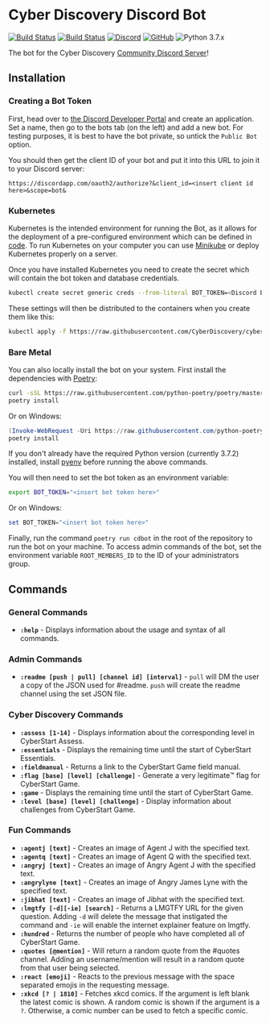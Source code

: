 # Cyber Discovery Discord Bot

[![Build Status](https://dev.azure.com/cyberdiscovery/Cyber%20Discovery%20Discord%20Bot/_apis/build/status/Build%20Pipeline?branchName=master)](https://dev.azure.com/cyberdiscovery/Cyber%20Discovery%20Discord%20Bot/_build/latest?definitionId=2&branchName=master) [![Build Status](https://dev.azure.com/cyberdiscovery/Cyber%20Discovery%20Discord%20Bot/_apis/build/status/Release%20Pipeline?branchName=master)](https://dev.azure.com/cyberdiscovery/Cyber%20Discovery%20Discord%20Bot/_build/latest?definitionId=7&branchName=master) [![Discord](https://img.shields.io/discord/409851296116375565)](https://discord.cyberdiscoverycommunity.uk) [![GitHub](https://img.shields.io/github/license/cyberdiscovery/cyberdisc-bot)](https://github.com/CyberDiscovery/cyberdisc-bot/blob/master/LICENSE) ![Python 3.7.x](https://img.shields.io/badge/python-3.7.x-yellow.svg)

The bot for the Cyber Discovery [Community Discord Server](https://discord.cyberdiscoverycommunity.uk)!

## Installation

### Creating a Bot Token

First, head over to [the Discord Developer Portal](https://discordapp.com/developers/applications/) and create an application.
Set a name, then go to the bots tab (on the left) and add a new bot. For testing purposes, it is best to have the bot private, so untick the `Public Bot` option.

You should then get the client ID of your bot and put it into this URL to join it to your Discord server:

```text
https://discordapp.com/oauth2/authorize?&client_id=<insert client id here>&scope=bot&
```

### Kubernetes

Kubernetes is the intended environment for running the Bot, as it allows for the deployment of a pre-configured environment which can be defined in [code](deployment.yaml). To run Kubernetes on your computer you can use [Minikube](https://github.com/kubernetes/minikube) or deploy Kubernetes properly on a server.

Once you have installed Kubernetes you need to create the secret which will contain the bot token and database credentials.

```bash
kubectl create secret generic creds --from-literal BOT_TOKEN=<Discord Bot Token> --from-literal PGHOST=postgres --from-literal PGPORT=5432 --from-literal PGDATABASE=cyberdisc-db --from-literal PGUSER=postgres --from-literal PGPASSWORD=<Postgres Password> --from-literal SENTRY_URL=<Sentry URL> --from-literal DEPLOY=<Anything>
```

These settings will then be distributed to the containers when you create them like this:

```bash
kubectl apply -f https://raw.githubusercontent.com/CyberDiscovery/cyberdisc-bot/master/deployment.yaml
```

### Bare Metal

You can also locally install the bot on your system. First install the dependencies with [Poetry](https://python-poetry.org/):

```bash
curl -sSL https://raw.githubusercontent.com/python-poetry/poetry/master/get-poetry.py | python
poetry install
```

Or on Windows:

```powershell
(Invoke-WebRequest -Uri https://raw.githubusercontent.com/python-poetry/poetry/master/get-poetry.py -UseBasicParsing).Content | python
poetry install
```

If you don't already have the required Python version (currently 3.7.2) installed, install [pyenv](https://github.com/pyenv/pyenv) before running the above commands.

You will then need to set the bot token as an environment variable:

```bash
export BOT_TOKEN="<insert bot token here>"
```

Or on Windows:

```powershell
set BOT_TOKEN="<insert bot token here>"
```

Finally, run the command `poetry run cdbot` in the root of the repository to run the bot on your machine. To access admin commands of the bot, set the environment variable `ROOT_MEMBERS_ID` to the ID of your administrators group.

## Commands

### General Commands

* **`:help`** - Displays information about the usage and syntax of all commands.

### Admin Commands

* **`:readme [push | pull] [channel id] [interval]`** - `pull` will DM the user a copy of the JSON used for #readme. `push` will create the readme channel using the set JSON file.

### Cyber Discovery Commands

* **`:assess [1-14]`** - Displays information about the corresponding level in CyberStart Assess.
* **`:essentials`** - Displays the remaining time until the start of CyberStart Essentials.
* **`:fieldmanual`** - Returns a link to the CyberStart Game field manual.
* **`:flag [base] [level] [challenge]`** - Generate a very legitimate:tm: flag for CyberStart Game.
* **`:game`** - Displays the remaining time until the start of CyberStart Game.
* **`:level [base] [level] [challenge]`** - Display information about challenges from CyberStart Game.

### Fun Commands

* **`:agentj [text]`** - Creates an image of Agent J with the specified text.
* **`:agentq [text]`** - Creates an image of Agent Q with the specified text.
* **`:angryj [text]`** - Creates an image of Angry Agent J with the specified text.
* **`:angrylyne [text]`** - Creates an image of Angry James Lyne with the specified text.
* **`:jibhat [text]`** - Creates an image of Jibhat with the specified text.
* **`:lmgtfy [-d][-ie] [search]`** - Returns a LMGTFY URL for the given question.  Adding `-d` will delete the message that instigated the command and `-ie` will enable the internet explainer feature on lmgtfy.
* **`:hundred`** - Returns the number of people who have completed all of CyberStart Game.
* **`:quotes [@mention]`** - Will return a random quote from the #quotes channel. Adding an username/mention will result in a random quote from that user being selected.
* **`:react [emoji]`** - Reacts to the previous message with the space separated emojis in the requesting message.
* **`:xkcd [? | 1810]`** - Fetches xkcd comics. If the argument is left blank the latest comic is shown.  A random comic is shown if the argument is a `?`.  Otherwise, a comic number can be used to fetch a specific comic.
